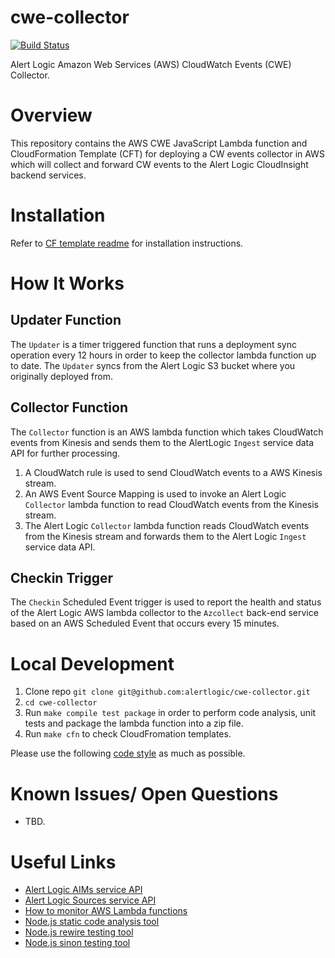 # cwe-collector

[![Build Status](https://secure.travis-ci.org/alertlogic/cwe-collector.png?branch=master)](http://travis-ci.org/alertlogic/cwe-collector)

Alert Logic Amazon Web Services (AWS) CloudWatch Events (CWE) Collector.


# Overview

This repository contains the AWS CWE JavaScript Lambda function and CloudFormation Template (CFT) for deploying
a CW events collector in AWS which will collect and forward CW events to the Alert Logic CloudInsight 
backend services.

# Installation

Refer to [CF template readme](./cfn/README.md) for installation instructions.

# How It Works

## Updater Function

The `Updater` is a timer triggered function that runs a deployment sync operation every 12 hours in order to keep 
the collector lambda function up to date.  The `Updater` syncs from the Alert Logic S3 bucket where you originally
deployed from.

## Collector Function

The `Collector` function is an AWS lambda function which takes CloudWatch events from Kinesis and sends them to 
the AlertLogic `Ingest` service data API for further processing.

1. A CloudWatch rule is used to send CloudWatch events to a AWS Kinesis stream.
1. An AWS Event Source Mapping is used to invoke an Alert Logic `Collector` lambda function to read
CloudWatch events from the Kinesis stream.
1. The Alert Logic `Collector` lambda function reads CloudWatch events from the Kinesis stream and forwards
them to the Alert Logic `Ingest` service data API.


## Checkin Trigger

The `Checkin` Scheduled Event trigger is used to report the health and status of the Alert Logic 
AWS lambda collector to the `Azcollect` back-end service based on an AWS Scheduled Event that 
occurs every 15 minutes.

# Local Development

1. Clone repo `git clone git@github.com:alertlogic/cwe-collector.git`
1. `cd cwe-collector`
1. Run `make compile test package` in order to perform code analysis, unit tests and package the 
lambda function into a zip file.
1. Run `make cfn` to check CloudFromation templates.

Please use the following [code style](https://github.com/airbnb/javascript) as much as possible.

# Known Issues/ Open Questions

- TBD.

# Useful Links

- [Alert Logic AIMs service API](https://console.cloudinsight.alertlogic.com/api/aims/)
- [Alert Logic Sources service API](https://console.cloudinsight.alertlogic.com/api/sources/)
- [How to monitor AWS Lambda functions](http://docs.aws.amazon.com/lambda/latest/dg/monitoring-functions.html)
- [Node.js static code analysis tool](http://jshint.com/install/)
- [Node.js rewire testing tool](https://github.com/jhnns/rewire)
- [Node.js sinon testing tool](http://sinonjs.org/)
